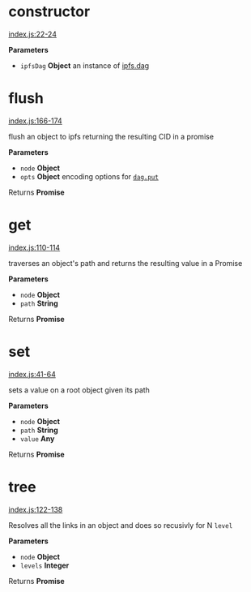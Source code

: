 # constructor

[index.js:22-24](https://github.com/ipld/js-ipld-graph-builder/blob/c8653f6162ace4b4ca164893f3706f02fa6140d9/index.js#L22-L24 "Source code on GitHub")

**Parameters**

-   `ipfsDag` **Object** an instance of [ipfs.dag](https://github.com/ipfs/interface-ipfs-core/tree/master/API/dag#dag-api)

# flush

[index.js:166-174](https://github.com/ipld/js-ipld-graph-builder/blob/c8653f6162ace4b4ca164893f3706f02fa6140d9/index.js#L166-L174 "Source code on GitHub")

flush an object to ipfs returning the resulting CID in a promise

**Parameters**

-   `node` **Object** 
-   `opts` **Object** encoding options for [`dag.put`](https://github.com/ipfs/interface-ipfs-core/tree/master/API/dag#dagput)

Returns **Promise** 

# get

[index.js:110-114](https://github.com/ipld/js-ipld-graph-builder/blob/c8653f6162ace4b4ca164893f3706f02fa6140d9/index.js#L110-L114 "Source code on GitHub")

traverses an object's path and returns the resulting value in a Promise

**Parameters**

-   `node` **Object** 
-   `path` **String** 

Returns **Promise** 

# set

[index.js:41-64](https://github.com/ipld/js-ipld-graph-builder/blob/c8653f6162ace4b4ca164893f3706f02fa6140d9/index.js#L41-L64 "Source code on GitHub")

sets a value on a root object given its path

**Parameters**

-   `node` **Object** 
-   `path` **String** 
-   `value` **Any** 

Returns **Promise** 

# tree

[index.js:122-138](https://github.com/ipld/js-ipld-graph-builder/blob/c8653f6162ace4b4ca164893f3706f02fa6140d9/index.js#L122-L138 "Source code on GitHub")

Resolves all the links in an object and does so recusivly for N `level`

**Parameters**

-   `node` **Object** 
-   `levels` **Integer** 

Returns **Promise** 
